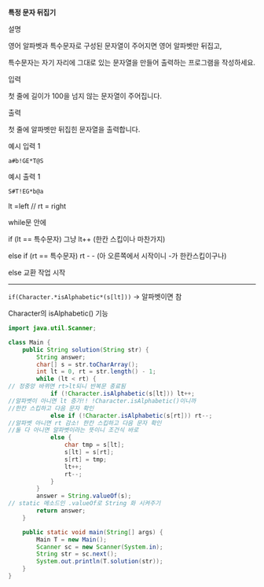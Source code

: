 **특정 문자 뒤집기**

설명

영어 알파벳과 특수문자로 구성된 문자열이 주어지면 영어 알파벳만 뒤집고,

특수문자는 자기 자리에 그대로 있는 문자열을 만들어 출력하는 프로그램을 작성하세요.

입력

첫 줄에 길이가 100을 넘지 않는 문자열이 주어집니다.

출력

첫 줄에 알파벳만 뒤집힌 문자열을 출력합니다.

예시 입력 1

```
a#b!GE*T@S

```

예시 출력 1

```
S#T!EG*b@a
```

lt =left // rt = right

while문 안에

if (lt == 특수문자) 그냥 lt++ (한칸 스킵이나 마찬가지)

else if (rt == 특수문자) rt - - (아 오른쪽에서 시작이니 -가 한칸스킵이구나)

else 교환 작업 시작

---

`if(Character.*isAlphabetic*(s[lt]))` → 알파벳이면 참

Character의 isAlphabetic() 기능

```java
import java.util.Scanner;

class Main {
    public String solution(String str) {
        String answer;
        char[] s = str.toCharArray();
        int lt = 0, rt = str.length() - 1;
        while (lt < rt) {
// 정중앙 바뀌면 rt>lt되니 반복문 종료됨 
            if (!Character.isAlphabetic(s[lt])) lt++; 
//알파벳이 아니면 lt 증가!! !Character.isAlphabetic()이니까
//한칸 스킵하고 다음 문자 확인
            else if (!Character.isAlphabetic(s[rt])) rt--;
//알파벳 아니면 rt 감소! 한칸 스킵하고 다음 문자 확인
//둘 다 아니면 알파벳이라는 뜻이니 조건식 바로
            else {
                char tmp = s[lt];
                s[lt] = s[rt];
                s[rt] = tmp;
                lt++;
                rt--;
            }
        }
        answer = String.valueOf(s);
// static 메소드인 .valueOf로 String 화 시켜주기
        return answer;
    }

    public static void main(String[] args) {
        Main T = new Main();
        Scanner sc = new Scanner(System.in);
        String str = sc.next();
        System.out.println(T.solution(str));
    }
}
```
